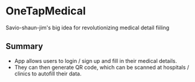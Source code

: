 # OneTapMedical
 Savio-shaun-jim's big idea for revolutionizing medical detail fiiling

## Summary
* App allows users to login / sign up and fill in their medical details.
* They can then generate QR code, which can be scanned at hospitals / clinics to autofill their data.
